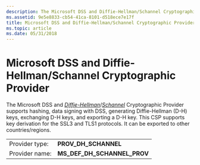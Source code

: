 ```yaml
---
description: The Microsoft DSS and Diffie-Hellman/Schannel Cryptographic Provider supports hashing, data signing with DSS, generating Diffie-Hellman (D-H) keys, exchanging D-H keys, and exporting a D-H key.
ms.assetid: 9e5e8833-cb54-41ca-8101-d518ece7e17f
title: Microsoft DSS and Diffie-Hellman/Schannel Cryptographic Provider
ms.topic: article
ms.date: 05/31/2018
---
```


# Microsoft DSS and Diffie-Hellman/Schannel Cryptographic Provider

The Microsoft DSS and [*Diffie-Hellman*](../secgloss/d-gly.md)/[*Schannel*](../secgloss/s-gly.md) Cryptographic Provider supports hashing, data signing with DSS, generating Diffie-Hellman (D-H) keys, exchanging D-H keys, and exporting a D-H key. This CSP supports key derivation for the SSL3 and TLS1 protocols. It can be exported to other countries/regions.



|                |                                 |
|----------------|---------------------------------|
| Provider type: | **PROV\_DH\_SCHANNEL**          |
| Provider name: | **MS\_DEF\_DH\_SCHANNEL\_PROV** |



 

 

 
